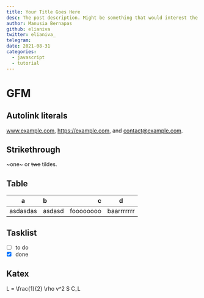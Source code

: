 ```yaml
---
title: Your Title Goes Here
desc: The post description. Might be something that would interest the reader in less than 100 words.
author: Manusia Bernapas
github: elianiva
twitter: elianiva_
telegram:
date: 2021-08-31
categories:
  - javascript
  - tutorial
---
```


# GFM

## Autolink literals

www.example.com, https://example.com, and contact@example.com.

## Strikethrough

~one~ or ~~two~~ tildes.

## Table

| a        | b      | c         | d          |
| -        | :-     | -:        | :-:        |
| asdasdas | asdasd | foooooooo | baarrrrrrr |

## Tasklist

* [ ] to do
* [x] done

## Katex

L = \frac{1}{2} \rho v^2 S C_L
